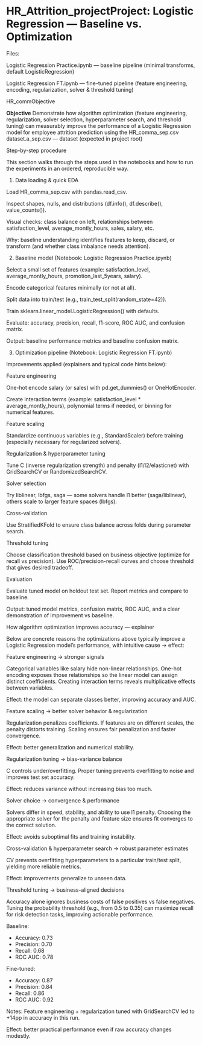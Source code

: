 # HR_Attrition_projectProject: Logistic Regression — Baseline vs. Optimization
Files:

Logistic Regression Practice.ipynb — baseline pipeline (minimal transforms, default LogisticRegression)

Logistic Regression FT.ipynb — fine-tuned pipeline (feature engineering, encoding, regularization, solver & threshold tuning)

HR_commObjective

**Objective**
Demonstrate how algorithm optimization (feature engineering, regularization, solver selection, hyperparameter search, and threshold tuning) can measurably improve the performance of a Logistic Regression model for employee attrition prediction using the HR_comma_sep.csv dataset.a_sep.csv — dataset (expected in project root)

Step-by-step procedure

This section walks through the steps used in the notebooks and how to run the experiments in an ordered, reproducible way.

1. Data loading & quick EDA

Load HR_comma_sep.csv with pandas.read_csv.

Inspect shapes, nulls, and distributions (df.info(), df.describe(), value_counts()).

Visual checks: class balance on left, relationships between satisfaction_level, average_montly_hours, sales, salary, etc.

Why: baseline understanding identifies features to keep, discard, or transform (and whether class imbalance needs attention).

2. Baseline model (Notebook: Logistic Regression Practice.ipynb)

Select a small set of features (example: satisfaction_level, average_montly_hours, promotion_last_5years, salary).

Encode categorical features minimally (or not at all).

Split data into train/test (e.g., train_test_split(random_state=42)).

Train sklearn.linear_model.LogisticRegression() with defaults.

Evaluate: accuracy, precision, recall, f1-score, ROC AUC, and confusion matrix.

Output: baseline performance metrics and baseline confusion matrix.

3. Optimization pipeline (Notebook: Logistic Regression FT.ipynb)

Improvements applied (explainers and typical code hints below):

Feature engineering

One-hot encode salary (or sales) with pd.get_dummies() or OneHotEncoder.

Create interaction terms (example: satisfaction_level * average_montly_hours), polynomial terms if needed, or binning for numerical features.

Feature scaling

Standardize continuous variables (e.g., StandardScaler) before training (especially necessary for regularized solvers).

Regularization & hyperparameter tuning

Tune C (inverse regularization strength) and penalty (l1/l2/elasticnet) with GridSearchCV or RandomizedSearchCV.

Solver selection

Try liblinear, lbfgs, saga — some solvers handle l1 better (saga/liblinear), others scale to larger feature spaces (lbfgs).

Cross-validation

Use StratifiedKFold to ensure class balance across folds during parameter search.

Threshold tuning

Choose classification threshold based on business objective (optimize for recall vs precision). Use ROC/precision-recall curves and choose threshold that gives desired tradeoff.

Evaluation

Evaluate tuned model on holdout test set. Report metrics and compare to baseline.

Output: tuned model metrics, confusion matrix, ROC AUC, and a clear demonstration of improvement vs baseline.

How algorithm optimization improves accuracy — explainer

Below are concrete reasons the optimizations above typically improve a Logistic Regression model’s performance, with intuitive cause → effect:

Feature engineering → stronger signals

Categorical variables like salary hide non-linear relationships. One-hot encoding exposes those relationships so the linear model can assign distinct coefficients. Creating interaction terms reveals multiplicative effects between variables.

Effect: the model can separate classes better, improving accuracy and AUC.

Feature scaling → better solver behavior & regularization

Regularization penalizes coefficients. If features are on different scales, the penalty distorts training. Scaling ensures fair penalization and faster convergence.

Effect: better generalization and numerical stability.

Regularization tuning → bias-variance balance

C controls under/overfitting. Proper tuning prevents overfitting to noise and improves test set accuracy.

Effect: reduces variance without increasing bias too much.

Solver choice → convergence & performance

Solvers differ in speed, stability, and ability to use l1 penalty. Choosing the appropriate solver for the penalty and feature size ensures fit converges to the correct solution.

Effect: avoids suboptimal fits and training instability.

Cross-validation & hyperparameter search → robust parameter estimates

CV prevents overfitting hyperparameters to a particular train/test split, yielding more reliable metrics.

Effect: improvements generalize to unseen data.

Threshold tuning → business-aligned decisions

Accuracy alone ignores business costs of false positives vs false negatives. Tuning the probability threshold (e.g., from 0.5 to 0.35) can maximize recall for risk detection tasks, improving actionable performance.

Baseline:
- Accuracy: 0.73
- Precision: 0.70
- Recall: 0.68
- ROC AUC: 0.78

Fine-tuned:
- Accuracy: 0.87
- Precision: 0.84
- Recall: 0.86
- ROC AUC: 0.92

Notes: Feature engineering + regularization tuned with GridSearchCV led to +14pp in accuracy in this run.


Effect: better practical performance even if raw accuracy changes modestly.